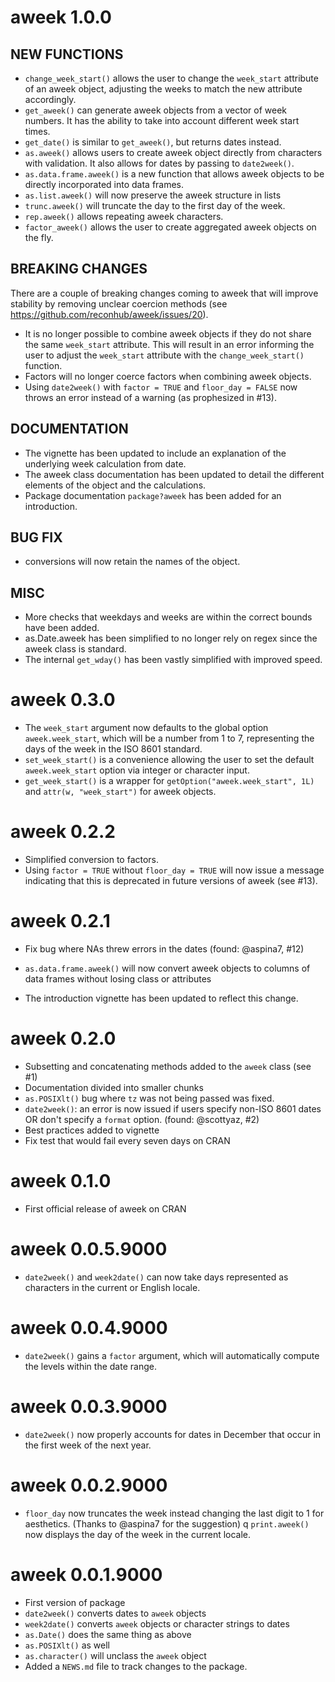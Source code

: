 # aweek 1.0.0

## NEW FUNCTIONS

* `change_week_start()` allows the user to change the `week_start` attribute of
  an aweek object, adjusting the weeks to match the new attribute accordingly.
* `get_aweek()` can generate aweek objects from a vector of week numbers. It has
  the ability to take into account different week start times. 
* `get_date()` is similar to `get_aweek()`, but returns dates instead.
* `as.aweek()` allows users to create aweek object directly from characters with
  validation. It also allows for dates by passing to `date2week()`.
* `as.data.frame.aweek()` is a new function that allows aweek objects to be
  directly incorporated into data frames.
* `as.list.aweek()` will now preserve the aweek structure in lists
* `trunc.aweek()` will truncate the day to the first day of the week. 
* `rep.aweek()` allows repeating aweek characters.
* `factor_aweek()` allows the user to create aggregated aweek objects on the fly.

## BREAKING CHANGES

There are a couple of breaking changes coming to aweek that will improve
stability by removing unclear coercion methods
(see https://github.com/reconhub/aweek/issues/20).

* It is no longer possible to combine aweek objects if they do not share the
  same `week_start` attribute. This will result in an error informing the user
  to adjust the `week_start` attribute with the `change_week_start()` function.
* Factors will no longer coerce factors when combining aweek objects. 
* Using `date2week()` with `factor = TRUE` and `floor_day = FALSE` now throws an
  error instead of a warning (as prophesized in #13).

## DOCUMENTATION

* The vignette has been updated to include an explanation of the underlying
  week calculation from date.
* The aweek class documentation has been updated to detail the different
  elements of the object and the calculations. 
* Package documentation `package?aweek` has been added for an introduction.

## BUG FIX

* conversions will now retain the names of the object.

## MISC

* More checks that weekdays and weeks are within the correct bounds have been
  added. 
* as.Date.aweek has been simplified to no longer rely on regex since the aweek
  class is standard.
* The internal `get_wday()` has been vastly simplified with improved speed.

# aweek 0.3.0

* The `week_start` argument now defaults to the global option `aweek.week_start`,
  which will be a number from 1 to 7, representing the days of the week in the
  ISO 8601 standard.
* `set_week_start()` is a convenience allowing the user to set the default 
  `aweek.week_start` option via integer or character input.
* `get_week_start()` is a wrapper for `getOption("aweek.week_start", 1L)` and
  `attr(w, "week_start")` for aweek objects.

# aweek 0.2.2

* Simplified conversion to factors.
* Using `factor = TRUE` without `floor_day = TRUE` will now issue a message
  indicating that this is deprecated in future versions of aweek (see #13).

# aweek 0.2.1

* Fix bug where NAs threw errors in the dates (found: @aspina7, #12)

* `as.data.frame.aweek()` will now convert aweek objects to columns of data
  frames without losing class or attributes
* The introduction vignette has been updated to reflect this change. 

# aweek 0.2.0

* Subsetting and concatenating methods added to the `aweek` class (see #1)
* Documentation divided into smaller chunks
* `as.POSIXlt()` bug where `tz` was not being passed was fixed.
* `date2week()`: an error is now issued if users specify non-ISO 8601 dates OR
  don't specify a `format` option. (found: @scottyaz, #2)
* Best practices added to vignette
* Fix test that would fail every seven days on CRAN

# aweek 0.1.0

* First official release of aweek on CRAN

# aweek 0.0.5.9000

* `date2week()` and `week2date()` can now take days represented as characters in
  the current or English locale. 

# aweek 0.0.4.9000

* `date2week()` gains a `factor` argument, which will automatically compute the
  levels within the date range.

# aweek 0.0.3.9000

* `date2week()` now properly accounts for dates in December that occur in the
  first week of the next year. 

# aweek 0.0.2.9000

* `floor_day` now truncates the week instead changing the last digit to 1 for
  aesthetics. (Thanks to @aspina7 for the suggestion)
q `print.aweek()` now displays the day of the week in the current locale.

# aweek 0.0.1.9000

* First version of package
* `date2week()` converts dates to `aweek` objects
* `week2date()` converts `aweek` objects or character strings to dates
* `as.Date()` does the same thing as above
* `as.POSIXlt()` as well
* `as.character()` will unclass the `aweek` object
* Added a `NEWS.md` file to track changes to the package.
